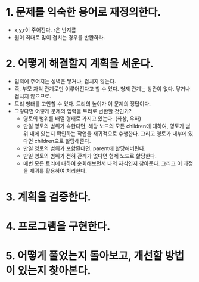 # 1. 문제를 익숙한 용어로 재정의한다.

- x,y,r이 주어진다. r은 반지름
- 원이 최대로 많이 겹치는 경우를 반환하라.

# 2. 어떻게 해결할지 계획을 세운다.

- 입력에 주어지는 성벽은 닿거나, 겹치지 않는다.
- 즉, 부모 자식 관계로만 이루어진다고 할 수 있다. 형제 관계는 상관이 없다. 닿거나 겹치지 않으므로.
- 트리 형태를 고안할 수 있다. 트리의 높이가 이 문제의 정답이다.
- 그렇다면 어떻게 문제의 입력을 트리로 변환할 것인가?
  - 영토의 범위를 배열 형태로 가지고 있는다. (좌상, 우하)
  - 만일 영토의 범위가 속한다면, 해당 노드의 모든 children에 대하여, 영토가 범위 내에 있는지 확인하는 작업을 재귀적으로 수행한다. 그리고 영토가 내부에 있다면 children으로 할당해준다.
  - 만일 영토의 범위가 포함된다면, parent에 할당해버린다.
  - 만일 영토의 범위가 전혀 관계가 없다면 형제 노드로 할당한다.
  - 매번 모든 트리에 대하여 순회해보면서 나의 자식인지 찾아준다. 그리고 이 과정을 재귀를 활용하여 처리한다.

# 3. 계획을 검증한다.

# 4. 프로그램을 구현한다.

# 5. 어떻게 풀었는지 돌아보고, 개선할 방법이 있는지 찾아본다.
